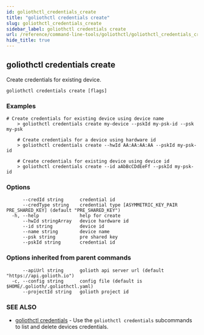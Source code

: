 ```yaml
---
id: goliothctl_credentials_create
title: "goliothctl credentials create"
slug: goliothctl_credentials_create
sidebar_label: goliothctl credentials create
url: /reference/command-line-tools/goliothctl/goliothctl_credentials_create/
hide_title: true
---
```

## goliothctl credentials create

Create credentials for existing device.

```
goliothctl credentials create [flags]
```

### Examples

```
# Create credentials for existing device using device name
	> goliothctl credentials create my-device --pskId my-psk-id --psk my-psk
	
	# Create credentials for a device using hardware id
	> goliothctl credentials create --hwId AA:AA:AA:AA --pskId my-psk-id
	
	# Create credentials for existing device using device id
	> goliothctl credentials create --id aAbBcCDdEeFf --pskId my-psk-id
```

### Options

```
      --credId string      credential id
      --credType string    credential type [ASYMMETRIC_KEY_PAIR PRE_SHARED_KEY] (default "PRE_SHARED_KEY")
  -h, --help               help for create
      --hwId stringArray   device hardware id
      --id string          device id
      --name string        device name
      --psk string         pre shared key
      --pskId string       credential id
```

### Options inherited from parent commands

```
      --apiUrl string      golioth api server url (default "https://api.golioth.io")
  -c, --config string      config file (default is $HOME/.golioth/.goliothctl.yaml)
      --projectId string   golioth project id
```

### SEE ALSO

* [goliothctl credentials](/reference/command-line-tools/goliothctl/goliothctl_credentials/)	 - Use the `goliothctl credentials` subcommands to list and delete devices credentials.

